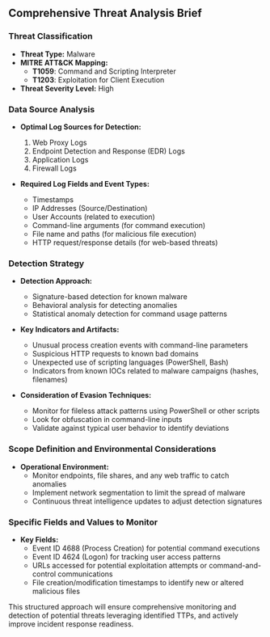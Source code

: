 ## Comprehensive Threat Analysis Brief

### Threat Classification
- **Threat Type:** Malware
- **MITRE ATT&CK Mapping:**
  - **T1059**: Command and Scripting Interpreter
  - **T1203**: Exploitation for Client Execution
- **Threat Severity Level:** High

### Data Source Analysis
- **Optimal Log Sources for Detection:**
  1. Web Proxy Logs
  2. Endpoint Detection and Response (EDR) Logs
  3. Application Logs
  4. Firewall Logs

- **Required Log Fields and Event Types:**
  - Timestamps
  - IP Addresses (Source/Destination)
  - User Accounts (related to execution)
  - Command-line arguments (for command execution)
  - File name and paths (for malicious file execution)
  - HTTP request/response details (for web-based threats)

### Detection Strategy
- **Detection Approach:**
  - Signature-based detection for known malware
  - Behavioral analysis for detecting anomalies
  - Statistical anomaly detection for command usage patterns

- **Key Indicators and Artifacts:**
  - Unusual process creation events with command-line parameters
  - Suspicious HTTP requests to known bad domains
  - Unexpected use of scripting languages (PowerShell, Bash)
  - Indicators from known IOCs related to malware campaigns (hashes, filenames)
  
- **Consideration of Evasion Techniques:**
  - Monitor for fileless attack patterns using PowerShell or other scripts
  - Look for obfuscation in command-line inputs
  - Validate against typical user behavior to identify deviations

### Scope Definition and Environmental Considerations
- **Operational Environment:**
  - Monitor endpoints, file shares, and any web traffic to catch anomalies
  - Implement network segmentation to limit the spread of malware
  - Continuous threat intelligence updates to adjust detection signatures

### Specific Fields and Values to Monitor
- **Key Fields:** 
  - Event ID 4688 (Process Creation) for potential command executions
  - Event ID 4624 (Logon) for tracking user access patterns
  - URLs accessed for potential exploitation attempts or command-and-control communications
  - File creation/modification timestamps to identify new or altered malicious files

This structured approach will ensure comprehensive monitoring and detection of potential threats leveraging identified TTPs, and actively improve incident response readiness.